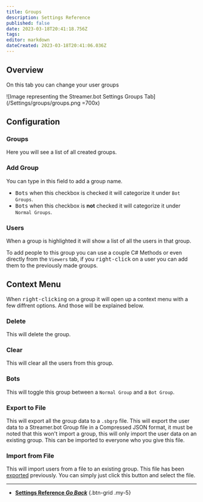 ```yaml
---
title: Groups
description: Settings Reference
published: false
date: 2023-03-18T20:41:18.756Z
tags: 
editor: markdown
dateCreated: 2023-03-18T20:41:06.036Z
---
```


## Overview
On this tab you can change your user groups

![Image representing the Streamer.bot Settings Groups Tab](/Settings/groups/groups.png =700x)

## Configuration
### Groups
Here you will see a list of all created groups.

### Add Group
You can type in this field to add a group name.

- <kbd><i class="mdi mdi-checkbox-marked"></i> Bots</kbd> when this checkbox is checked it will categorize it under `Bot Groups`.
- <kbd><i class="mdi mdi-checkbox-blank"></i> Bots</kbd> when this checkbox is **not** checked it will categorize it under `Normal Groups`.

### Users
When a group is highlighted it will show a list of all the users in that group.

To add people to this group you can use a couple C# Methods or even directly from the `Viewers` tab, if you <kbd>right-click</kbd> on a user you can add them to the previously made groups.

## Context Menu
When <kbd>right-clicking</kbd> on a group it will open up a context menu with a few diffrent options. And those will be explained below.

### Delete
This will delete the group.

### Clear
This will clear all the users from this group.

### Bots
This will toggle this group between a `Normal Group` and a `Bot Group`.

### Export to File
This will export all the group data to a `.sbgrp` file. This will export the user data to a Streamer.bot Group file in a Compressed JSON format, it must be noted that this won't import a group, this will only import the user data on an existing group. This can be imported to everyone who you give this file.

### Import from File
This will import users from a file to an existing group. This file has been [exported](#export-to-file) previously. You can simply just click this button and select the file.

---

- [<i class="mdi mdi-chevron-left"></i>**Settings Reference *Go Back***](/Settings-2)
{.btn-grid .my-5}